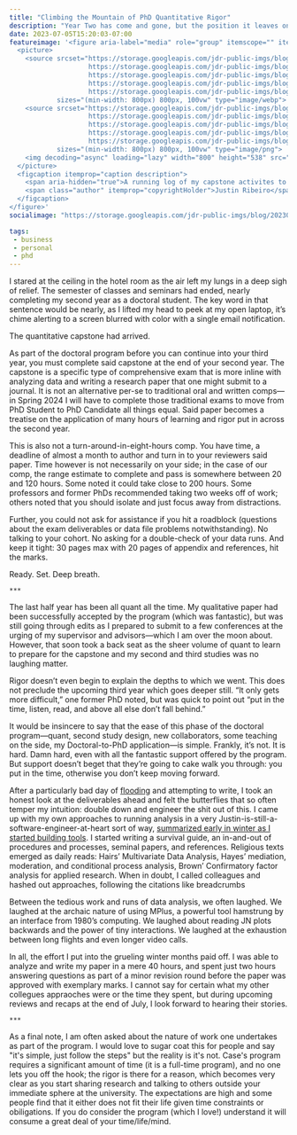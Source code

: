 ```yaml
---
title: "Climbing the Mountain of PhD Quantitative Rigor"
description: "Year Two has come and gone, but the position it leaves one in is never to be vacated."
date: 2023-07-05T15:20:03-07:00
featureimage: '<figure aria-label="media" role="group" itemscope="" itemprop="associatedMedia" itemtype="http://schema.org/ImageObject">
  <picture>
    <source srcset="https://storage.googleapis.com/jdr-public-imgs/blog/20230707-logsheet-640.webp 640w,
                    https://storage.googleapis.com/jdr-public-imgs/blog/20230707-logsheet-800.webp 800w,
                    https://storage.googleapis.com/jdr-public-imgs/blog/20230707-logsheet-1024.webp 1024w,
                    https://storage.googleapis.com/jdr-public-imgs/blog/20230707-logsheet-1280.webp 1280w,
                    https://storage.googleapis.com/jdr-public-imgs/blog/20230707-logsheet-1600.webp 1600w"
            sizes="(min-width: 800px) 800px, 100vw" type="image/webp">
    <source srcset="https://storage.googleapis.com/jdr-public-imgs/blog/20230707-logsheet-640.png 640w,
                    https://storage.googleapis.com/jdr-public-imgs/blog/20230707-logsheet-800.png 800w,
                    https://storage.googleapis.com/jdr-public-imgs/blog/20230707-logsheet-1024.png 1024w,
                    https://storage.googleapis.com/jdr-public-imgs/blog/20230707-logsheet-1280.png 1280w,
                    https://storage.googleapis.com/jdr-public-imgs/blog/20230707-logsheet-1600.png 1600w"
            sizes="(min-width: 800px) 800px, 100vw" type="image/png">
    <img decoding="async" loading="lazy" width="800" height="538" src="https://storage.googleapis.com/jdr-public-imgs/blog/20230707-logsheet-800.png" alt="A running log of my capstone activites to help keep my sanity.">
  </picture>
  <figcaption itemprop="caption description">
    <span aria-hidden="true">A running log of my capstone activites to help keep my sanity.</span>
    <span class="author" itemprop="copyrightHolder">Justin Ribeiro</span>
  </figcaption>
</figure>'
socialimage: "https://storage.googleapis.com/jdr-public-imgs/blog/20230707-logsheet-800.png"

tags:
 - business
 - personal
 - phd
---
```


I stared at the ceiling in the hotel room as the air left my lungs in a deep sigh of relief. The semester of classes and seminars had ended, nearly completing my second year as a doctoral student. The key word in that sentence would be nearly, as I lifted my head to peek at my open laptop, it’s chime alerting to a screen blurred with color with a single email notification.

The quantitative capstone had arrived.

As part of the doctoral program before you can continue into your third year, you must complete said capstone at the end of your second year. The capstone is a specific type of comprehensive exam that is more inline with analyzing data and writing a research paper that one might submit to a journal. It is not an alternative per-se to traditional oral and written comps—in Spring 2024 I will have to complete those traditional exams to move from PhD Student to PhD Candidate all things equal. Said paper becomes a treatise on the application of many hours of learning and rigor put in across the second year.

This is also not a turn-around-in-eight-hours comp. You have time, a deadline of almost a month to author and turn in to your reviewers said paper. Time however is not necessarily on your side; in the case of our comp, the range estimate to complete and pass is somewhere between 20 and 120 hours. Some noted it could take close to 200 hours. Some professors and former PhDs recommended taking two weeks off of work; others noted that you should isolate and just focus away from distractions.

Further, you could not ask for assistance if you hit a roadblock (questions about the exam deliverables or data file problems notwithstanding). No talking to your cohort. No asking for a double-check of your data runs. And keep it tight: 30 pages max with 20 pages of appendix and references, hit the marks.

Ready. Set. Deep breath.

`***`

The last half year has been all quant all the time. My qualitative paper had been successfully accepted by the program (which was fantastic), but was still going through edits as I prepared to submit to a few conferences at the urging of my supervisor and advisors—which I am over the moon about. However, that soon took a back seat as the sheer volume of quant to learn to prepare for the capstone and my second and third studies was no laughing matter.

Rigor doesn’t even begin to explain the depths to which we went. This does not preclude the upcoming third year which goes deeper still. “It only gets more difficult,” one former PhD noted, but was quick to point out “put in the time, listen, read, and above all else don’t fall behind.”

It would be insincere to say that the ease of this phase of the doctoral program—quant, second study design, new collaborators, some teaching on the side, my Doctoral-to-PhD application—is simple. Frankly, it’s not. It is hard. Damn hard, even with all the fantastic support offered by the program. But support doesn’t beget that they’re going to cake walk you through: you put in the time, otherwise you don’t keep moving forward.

After a particularly bad day of [flooding](/chronicle/2023/06/16/recapping-the-harsh-california-winter/) and attempting to write, I took an honest look at the deliverables ahead and felt the butterflies that so often temper my intuition: double down and engineer the shit out of this. I came up with my own approaches to running analysis in a very Justin-is-still-a-software-engineer-at-heart sort of way, [summarized early in winter as I started building tools](https://www.youtube.com/watch?v=nPrrq7ayWnk). I started writing a survival guide, an in-and-out of procedures and processes, seminal papers, and references. Religious texts emerged as daily reads: Hairs’ Multivariate Data Analysis, Hayes’ mediation, moderation, and conditional process analysis, Brown’ Confirmatory factor analysis for applied research. When in doubt, I called colleagues and hashed out approaches, following the citations like breadcrumbs

Between the tedious work and runs of data analysis, we often laughed. We laughed at the archaic nature of using MPlus, a powerful tool hamstrung by an interface from 1980’s computing. We laughed about reading JN plots backwards and the power of tiny interactions. We laughed at the exhaustion between long flights and even longer video calls.

In all, the effort I put into the grueling winter months paid off. I was able to analyze and write my paper in a mere 40 hours, and spent just two hours answering questions as part of a minor revision round before the paper was approved with exemplary marks. I cannot say for certain what my other collegues appraoches were or the time they spent, but during upcoming reviews and recaps at the end of July, I look forward to hearing their stories.

`***`

As a final note, I am often asked about the nature of work one undertakes as part of the program. I would love to sugar coat this for people and say "it's simple, just follow the steps" but the reality is it's not. Case's program requires a significant amount of time (it is a full-time program), and no one lets you off the hook; the rigor is there for a reason, which becomes very clear as you start sharing research and talking to others outside your immediate sphere at the university. The expectations are high and some people find that it either does not fit their life given time constraints or obiligations. If you do consider the program (which I love!) understand it will consume a great deal of your time/life/mind.